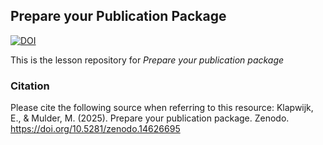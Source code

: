 ## Prepare your Publication Package
[![DOI](https://zenodo.org/badge/DOI/10.5281/zenodo.14626695.svg)](https://doi.org/10.5281/zenodo.14626695)

This is the lesson repository for *Prepare your publication package*
    
### Citation
Please cite the following source when referring to this resource: 
Klapwijk, E., & Mulder, M. (2025). Prepare your publication package. Zenodo. https://doi.org/10.5281/zenodo.14626695
